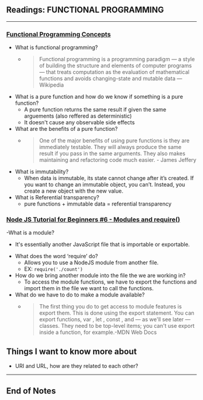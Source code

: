 ## Readings: FUNCTIONAL PROGRAMMING
***
### [Functional Programming Concepts](https://medium.com/the-renaissance-developer/concepts-of-functional-programming-in-javascript-6bc84220d2aa)
- What is functional programming?
  * > Functional programming is a programming paradigm — a style of building the structure and elements of computer programs — that treats computation as the evaluation of mathematical functions and avoids changing-state and mutable data — Wikipedia
- What is a pure function and how do we know if something is a pure function?
  * A pure function returns the same result if given the same arguements (also reffered as deterministic)
  * It doesn't cause any observable side effects
- What are the benefits of a pure function?
  * > One of the major benefits of using pure functions is they are immediately testable. They will always produce the same result if you pass in the same arguments. They also makes maintaining and refactoring code much easier. - James Jeffery 
- What is immutability?
  * When data is immutable, its state cannot change after it’s created. If you want to change an immutable object, you can’t. Instead, you create a new object with the new value.
- What is Referential transparency?
  * pure functions + immutable data = referential transparency


### [Node JS Tutorial for Beginners #6 - Modules and require()](https://www.youtube.com/watch?v=xHLd36QoS4k)



-What is a module?
  * It's essentially another JavaScript file that is importable or exportable.
- What does the word ‘require’ do?
  * Allows you to use a NodeJS module from another file.
  * EX: `require('./count')`
- How do we bring another module into the file the we are working in?
  * To access the module functions, we have to export the functions and import them in the file we want to call the functions.
- What do we have to do to make a module available?
  * > The first thing you do to get access to module features is export them. This is done using the export statement. You can export functions, var , let , const , and — as we'll see later — classes. They need to be top-level items; you can't use export inside a function, for example.-MDN Web Docs


## Things I want to know more about
- URI and URL, how are they related to each other?
***
 ## End of Notes
